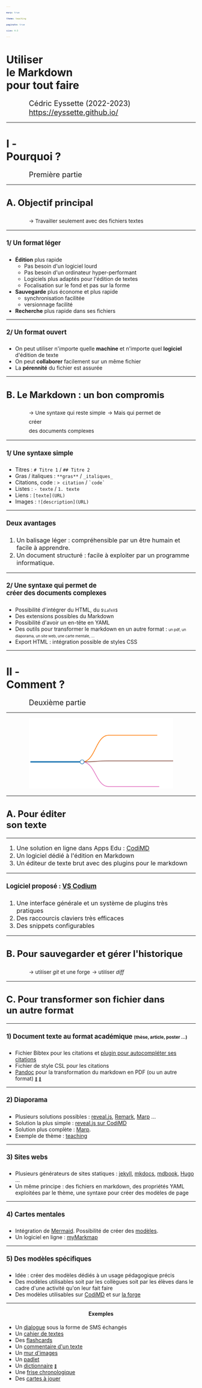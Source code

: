 ```yaml
---
marp: true
theme: teaching
paginate: true
size: 4:3
---
```


<!-- _class: titre -->
<style scoped>
span {font-size:0.7em}
</style>

# Utiliser <br>le Markdown<br>pour tout faire<!-- fit -->

Cédric Eyssette (2022-2023)
https://eyssette.github.io/

---
<!-- _class: partie -->
# I - <br>Pourquoi ? <!-- fit -->
Première partie


---
<!-- _class: souspartie -->
<style scoped>
p {margin:20px 60px; font-size:1.5em}
</style>

## A. Objectif principal

<span data-marpit-fragment="1">→ Travailler seulement avec des fichiers textes</span>

---
<!-- _class: etape fp -->
<style scoped>
h3 {padding-bottom:0.8em; font-size:1.2em}
</style>

### 1/ Un format léger
* **Édition** plus rapide
  * Pas besoin d'un logiciel lourd
  * Pas besoin d'un ordinateur hyper-performant 
  * Logiciels plus adaptés pour l'édition de textes
  * Focalisation sur le fond et pas sur la forme
* **Sauvegarde** plus économe et plus rapide
  * synchronisation facilitée
  * versionnage facilité
* **Recherche** plus rapide dans ses fichiers

<!-- 
VSCodium : évoquer (en parler plus tard)
git, forge pour synchronisation et versionnage
évoquer système de nommage des fichiers -->


---
<!-- _class: etape fpppppp -->
<style scoped>
h3 {padding-bottom:0.8em; font-size:1.2em}
</style>

### 2/ Un format ouvert

* On peut utiliser n'importe quelle **machine** et n'importe quel **logiciel** d'édition de texte
* On peut **collaborer** facilement sur un même fichier
* La **pérennité** du fichier est assurée


<!-- Pas prisonnier d'un logiciel qui doit être installé, on peut travailler de partout même avec un éditeur en ligne
(VS Code : édition en ligne possible) -->


---
<!-- _class: souspartie -->
<style scoped>
p {margin:0px 60px; font-size:1.2em}
</style>

## B. Le Markdown : un bon compromis

<span data-marpit-fragment="1">→ Une syntaxe qui reste simple</span>
<span data-marpit-fragment="2">→ Mais qui permet de créer<br>des documents complexes</span>


---
<!-- _class: etape fppp -->
<style scoped>
h3 {padding-bottom:0.8em; font-size:1.2em}
p {text-align:left;}
</style>

### 1/ Une syntaxe simple

* Titres : `# Titre 1` / `## Titre 2`
* Gras / italiques : `**gras**` / `_italiques_`
* Citations, code : `> citation` / ``` `code` ``` 
* Listes : `- texte` / `1. texte`
* Liens : `[texte](URL)`
* Images : `![description](URL)`


---
<!-- _class:  -->

### Deux avantages

1) Un balisage léger : compréhensible par un être humain et facile à apprendre.
2) Un document structuré : facile à exploiter par un programme informatique.

---
<!-- _class: etape fpp -->
<style scoped>
h3 {padding-bottom:0.5em; font-size:1.2em}
</style>

### 2/ Une syntaxe qui permet de <br>créer des documents complexes

* Possibilité d'intégrer du HTML, du $\LaTeX$
* Des extensions possibles du Markdown
* Possibilité d'avoir un en-tête en YAML
* Des outils pour transformer le markdown en un autre format : <span data-marpit-fragment="1">un pdf</span><span data-marpit-fragment="2">, un diaporama</span><span data-marpit-fragment="3">, un site web</span><span data-marpit-fragment="4">, une carte mentale, …</span>
* Export HTML : intégration possible de styles CSS

<!-- 
Extensions du markdown :
notes de bas de page
tableaux
texte souligné / surligné / supprimé / exposant / indices

https://github.com/CriticMarkup/CriticMarkup-toolkit


Ajouter ?
Des outils pour intégrer dans du markdown d'autres fichiers ?
fichier bibtex pour les 
-->

---
<!-- _class: partie -->
# II - <br>Comment ? <!-- fit -->
Deuxième partie


---
<!-- _class: i1t0 pp -->
<style scoped>
</style>

![](https://raw.githubusercontent.com/eyssette/mindmap/main/utiliser-le-markdown-pour-tout-faire-comment.svg)


---
<!-- _class: souspartie -->
## A. Pour éditer <br>son texte


---
<!-- _class:  -->
<style scoped>
ol {font-size:1.15em}
</style>
1) Une solution en ligne dans Apps Edu : [CodiMD](https://codimd.apps.education.fr/)
2) Un logiciel dédié à l'édition en Markdown
3) Un éditeur de texte brut avec des plugins pour le markdown


---
<!-- _class:  -->
### Logiciel proposé : [VS Codium](https://vscodium.com/)

1) Une interface générale et un système de plugins très pratiques
2) Des raccourcis claviers très efficaces
3) Des snippets configurables

<!-- Faire démonstration :
correction de copies / création d'un diaporama
-->

---
<!-- _class: souspartie -->
<style scoped>
h2 {font-size:1.7em}
p {font-size:1.4em; margin: 0 60px}
</style>
## B. Pour sauvegarder et gérer l'historique

<span data-marpit-fragment="1">→ utiliser _git_ et une forge</span>
<span data-marpit-fragment="2">→ utiliser _diff_</span>

---
<!-- _class: souspartie -->
## C. Pour transformer son fichier dans <br>un autre format


---
<!-- _class: etape fppppppp -->
<style scoped>
span {font-size:0.7em}
</style>
### 1) Document texte au format académique <span>(thèse, article, poster …)</span>

* Fichier Bibtex pour les citations et [plugin pour autocompléter ses citations](https://marketplace.visualstudio.com/items?itemName=notZaki.pandocciter)
* Fichier de style CSL pour les citations
* [Pandoc](https://pandoc.org/) pour la transformation du markdown en PDF (ou un autre format) [:link:](https://programminghistorian.org/fr/lecons/redaction-durable-avec-pandoc-et-markdown) [:link:](https://www.arthurperret.fr/cours/pandoc.html)


<!-- 
https://ineed.coffee/post/how-to-write-an-acm-styled-conference-paper-using-markdownpandoc

http://programminghistorian.org/en/lessons/sustainable-authorship-in-plain-text-using-pandoc-and-markdown
 -->

---
<!-- _class: etape -->
### 2) Diaporama

* Plusieurs solutions possibles : [reveal.js](https://revealjs.com/), [Remark](https://remarkjs.com/#1), [Marp](https://marp.app/) …
* Solution la plus simple : [reveal.js sur CodiMD](https://codimd.apps.education.fr/dj4bCWxPTVeoWWFnZ3uFiA?both)
* Solution plus complète : [Marp](https://marp.app/).
* Exemple de thème : [teaching](https://eyssette.github.io/teaching-theme-for-marp/)

<!-- Montrer comment Marp fonctionne -->


---
<!-- _class: etape -->
### 3) Sites webs

* Plusieurs générateurs de sites statiques : [jekyll](https://jekyllrb.com/), [mkdocs](https://www.mkdocs.org/), [mdbook](https://rust-lang.github.io/mdBook/), [Hugo](https://gohugo.io/) …
* Un même principe : des fichiers en markdown, des propriétés YAML exploitées par le thème, une syntaxe pour créer des modèles de page


---
<!-- _class: etape -->
### 4) Cartes mentales

* Intégration de [Mermaid](https://mermaid.js.org/). Possibilité de créer des [modèles](https://codimd.apps.education.fr/o1E9rMaMTg2rik93decJUg?both).
* Un logiciel en ligne : [myMarkmap](https://mymarkmap.netlify.app/)

<!-- Montrer comment myMarkmap fonctionne -->

---
<!-- _class: etape fppppppp -->
### 5) Des modèles spécifiques

* Idée : créer des modèles dédiés à un usage pédagogique précis
* Des modèles utilisables soit par les collègues soit par les élèves dans le cadre d'une activité qu'on leur fait faire
* Des modèles utilisables sur [CodiMD](https://codimd.apps.education.fr/) et sur [la forge](https://forge.aeif.fr/)


---
<!-- _class: fppp -->
<style scoped>
h4 {text-align:center}
</style>
#### Exemples

* Un [dialogue](https://codimd.apps.education.fr/KsjwIfUJT8S8X0gs3lsMIA?both) sous la forme de SMS échangés
* Un [cahier de textes](https://codimd.apps.education.fr/vLFQu2JITKey43EMqYi1FA?both)
* Des [flashcards](https://codimd.apps.education.fr/aHGYCpIiRtmiP7ewkoWOYQ?both)
* Un [commentaire d'un texte](https://codimd.apps.education.fr/a8oECv4nSeu6LMsGUfxqVQ?both)
* Un [mur d'images](https://codimd.apps.education.fr/rceCV-QSTIC-f1RJ7pHxIA?both)
* Un [padlet](https://codimd.apps.education.fr/lClEnAoTSMenFPVDtmc92g?both)
* Un [dictionnaire](https://eyssette.github.io/dataview/?url=https://codimd.apps.education.fr/aYv4xF8ZQKCWg75h_UOaDQ) [:link:](https://codimd.apps.education.fr/aYv4xF8ZQKCWg75h_UOaDQ)
* Une [frise chronologique](https://codimd.apps.education.fr/pWrVyaN7SMubB1k65zeJzA?both)
* Des [cartes à jouer](https://codimd.apps.education.fr/zuKmY75LR6KmC79V-R5wKg?both)
